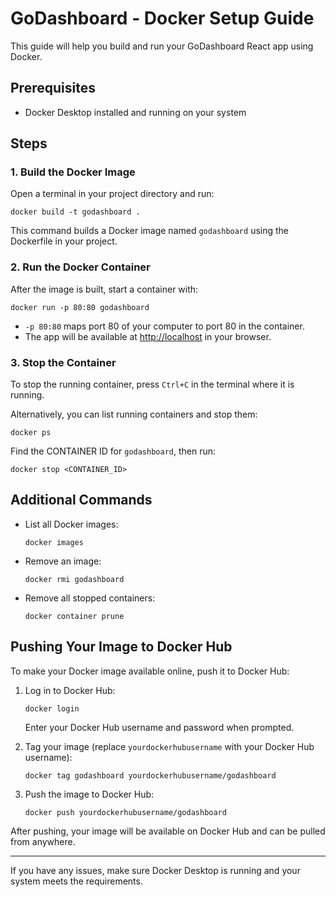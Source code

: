 # GoDashboard - Docker Setup Guide

This guide will help you build and run your GoDashboard React app using Docker.

## Prerequisites
- Docker Desktop installed and running on your system

## Steps

### 1. Build the Docker Image
Open a terminal in your project directory and run:

```
docker build -t godashboard .
```

This command builds a Docker image named `godashboard` using the Dockerfile in your project.

### 2. Run the Docker Container
After the image is built, start a container with:

```
docker run -p 80:80 godashboard
```

- `-p 80:80` maps port 80 of your computer to port 80 in the container.
- The app will be available at [http://localhost](http://localhost) in your browser.

### 3. Stop the Container
To stop the running container, press `Ctrl+C` in the terminal where it is running.

Alternatively, you can list running containers and stop them:

```
docker ps
```
Find the CONTAINER ID for `godashboard`, then run:
```
docker stop <CONTAINER_ID>
```

## Additional Commands

- List all Docker images:
  ```
  docker images
  ```
- Remove an image:
  ```
  docker rmi godashboard
  ```
- Remove all stopped containers:
  ```
  docker container prune
  ```

## Pushing Your Image to Docker Hub

To make your Docker image available online, push it to Docker Hub:

1. Log in to Docker Hub:
   ```
   docker login
   ```
   Enter your Docker Hub username and password when prompted.

2. Tag your image (replace `yourdockerhubusername` with your Docker Hub username):
   ```
   docker tag godashboard yourdockerhubusername/godashboard
   ```

3. Push the image to Docker Hub:
   ```
   docker push yourdockerhubusername/godashboard
   ```

After pushing, your image will be available on Docker Hub and can be pulled from anywhere.

---

If you have any issues, make sure Docker Desktop is running and your system meets the requirements.
